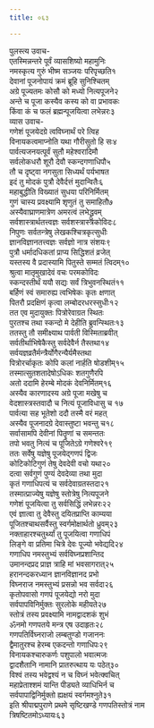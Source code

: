 ```yaml
---
title: ०६३

---
```

पुलस्त्य उवाच-  
एतस्मिन्नन्तरे पूर्वं व्यासशिष्यो महामुनिः  
नमस्कृत्य गुरुं भीष्म सञ्जयः परिपृच्छति१  
देवानां पूजनोपायं क्रमं ब्रूहि सुनिश्चितम्  
अग्रे पूज्यतमः कोसौ को मध्यो नित्यपूजने२  
अन्ते च पूजा कस्यैव कस्य को वा प्रभावकः  
किंवा कं च फलं ब्रह्मन्पूजयित्वा लभेन्नरः३  
व्यास उवाच-  
गणेशं पूजयेदग्रे त्वविघ्नार्थं परे त्विह  
विनायकत्वमाप्नोति यथा गौरीसुतो हि सः४  
पार्वत्यजनयत्पूर्वं सुतौ महेश्वरादिमौ  
सर्वलोकधरौ शूरौ देवौ स्कन्दगणाधिपौ५  
तौ च दृष्ट्वा नगसुता सिध्यर्थं पर्यभाषत  
इदं तु मोदकं पुत्रौ देवैर्दत्तं मुदान्वितैः६  
महाबुद्धीति विख्यातं सुधया परिनिर्मितम्  
गुणं चास्य प्रवक्ष्यामि शृणुतं तु समाहितौ७  
अस्यैवाघ्राणमात्रेण अमरत्वं लभेद्ध्रुवम्  
सर्वशास्त्रार्थतत्त्वज्ञः सर्वशस्त्रास्त्रकोविदः८  
निपुणः सर्वतन्त्रेषु लेखकश्चित्रकृत्सुधीः  
ज्ञानविज्ञानतत्त्वज्ञः सर्वज्ञो नात्र संशयः९  
पुत्रौ धर्मादधिकतां प्राप्य सिद्धिशतं व्रजेत्  
यस्तस्य वै प्रदास्यामि पितुस्ते सम्मतं त्विदम्१०  
श्रुत्वा मातृमुखादेवं वचः परमकोविदः  
स्कन्दस्तीर्थं ययौ सद्यः सर्वं त्रिभुवनस्थितं११  
बर्हिणं स्वं समारुह्य त्वभिषेकः कृतः क्षणात्  
पितरौ प्रदक्षिणं कृत्वा लम्बोदरधरस्सुधीः१२  
तत एव मुदायुक्तः पित्रोरेवाग्रत स्थितः  
पुरतश्च तथा स्कन्दो मे देहीति ब्रुवन्स्थितः१३  
ततस्तु तौ समीक्ष्याथ पार्वती विस्मिताब्रवीत्  
सर्वतीर्थाभिषेकैस्तु सर्वदेवैर्न तैस्तथा१४  
सर्वयज्ञव्रतैर्मन्त्रैर्योगैरन्यैर्यमैस्तथा  
पित्रोरर्चाकृतः कोपि कलां नार्हति षोडशीम्१५  
तस्मात्सुतशतादेषोऽधिकः शतगुणैरपि  
अतो ददामि हेरम्बे मोदकं देवनिर्मितम्१६  
अस्यैव कारणादस्य अग्रे पूजा मखेषु च  
वेदशास्त्रस्तवादौ च नित्यं पूजाविधासु च १७  
पार्वत्या सह भूतेशो ददौ तस्मै वरं महत्  
अस्यैव पूजनादग्रे देवास्तुष्टा भवन्तु च१८  
सर्वासामपि देवीनां पितॄणां च समन्ततः  
तपो भवतु नित्यं च पूजितेऽग्रे गणेश्वरे१९  
ततः सर्वेषु यज्ञेषु पूजयेद्गणपं द्विजः  
कोटिकोटिगुणं तेषु देवदेवी वचो यथा२०  
दत्वा सर्वगुणं पुण्यं देवदेव्या तथा मुदा  
कृतं गणाधिपत्यं च सर्वदेवाग्रतस्तदा२१  
तस्मात्प्राज्येषु यज्ञेषु स्तोत्रेषु नित्यपूजने  
गणेशं पूजयित्वा तु सर्वसिद्धिं लभेन्नरः२२  
एवं ज्ञात्वा तु देवैस्तु दयितप्राप्ति काम्यया  
पूजितश्चाथसर्वैस्तु स्वर्गमोक्षार्थतो ध्रुवम्२३  
नक्ताहारश्चतुर्थ्यां तु पूजयित्वा गणाधिपं  
लिङ्गे वा प्रतिमा चित्रे देवः पूज्यो भवेद्यदि२४  
गणाधिप नमस्तुभ्यं सर्वविघ्नप्रशान्तिद  
उमानन्दप्रद प्राज्ञ त्राहि मां भवसागरात्२५  
हरानन्दकरध्यान ज्ञानविज्ञानद प्रभो  
विघ्नराज नमस्तुभ्यं प्रसन्नो भव सर्वदा२६  
कृतोपवासो गणपं पूजयेद्यो नरो मुदा  
सर्वपापविनिर्मुक्तः सुरलोके महीयते२७  
स्तोत्रं तस्य प्रवक्ष्यामि नामद्वादशकं शुभं  
ॐनमो गणपतये मन्त्र एष उदाहृतः२८  
गणपतिर्विघ्नराजो लम्बतुण्डो गजाननः  
द्वैमातुरश्च हेरम्ब एकदन्तो गणाधिपः२९  
विनायकश्चारुकर्णः पशुपालो भवात्मजः  
द्वादशैतानि नामानि प्रातरुत्थाय यः पठेत्३०  
विश्वं तस्य भवेद्वश्यं न च विघ्नं भवेत्क्वचित्  
महाप्रेताश्शमं यान्ति पीड्यते व्याधिभिर्न च  
सर्वपापाद्विनिर्मुक्तो ह्यक्षयं स्वर्गमश्नुते३१  
इति श्रीपाद्मपुराणे प्रथमे सृष्टिखण्डे गणपतिस्तोत्रं नाम  
त्रिषष्टितमोऽध्यायः६३